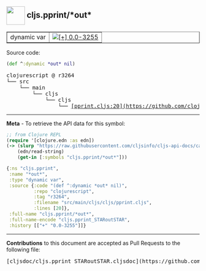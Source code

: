 ## <img width="48px" valign="middle" src="http://i.imgur.com/Hi20huC.png"> cljs.pprint/\*out\*

 <table border="1">
<tr>

<td>dynamic var</td>
<td><a href="https://github.com/cljsinfo/cljs-api-docs/tree/0.0-3255"><img valign="middle" alt="[+] 0.0-3255" src="https://img.shields.io/badge/+-0.0--3255-lightgrey.svg"></a> </td>
</tr>
</table>






Source code:

```clj
(def ^:dynamic *out* nil)
```

 <pre>
clojurescript @ r3264
└── src
    └── main
        └── cljs
            └── cljs
                └── <ins>[pprint.cljs:20](https://github.com/clojure/clojurescript/blob/r3264/src/main/cljs/cljs/pprint.cljs#L20)</ins>
</pre>


---

__Meta__ - To retrieve the API data for this symbol:

```clj
;; from Clojure REPL
(require '[clojure.edn :as edn])
(-> (slurp "https://raw.githubusercontent.com/cljsinfo/cljs-api-docs/catalog/cljs-api.edn")
    (edn/read-string)
    (get-in [:symbols "cljs.pprint/*out*"]))
```

```clj
{:ns "cljs.pprint",
 :name "*out*",
 :type "dynamic var",
 :source {:code "(def ^:dynamic *out* nil)",
          :repo "clojurescript",
          :tag "r3264",
          :filename "src/main/cljs/cljs/pprint.cljs",
          :lines [20]},
 :full-name "cljs.pprint/*out*",
 :full-name-encode "cljs.pprint_STARoutSTAR",
 :history [["+" "0.0-3255"]]}

```

---

__Contributions__ to this document are accepted as Pull Requests to the following file:

 <pre>
[cljsdoc/cljs.pprint_STARoutSTAR.cljsdoc](https://github.com/cljsinfo/cljs-api-docs/blob/master/cljsdoc/cljs.pprint_STARoutSTAR.cljsdoc)
</pre>

